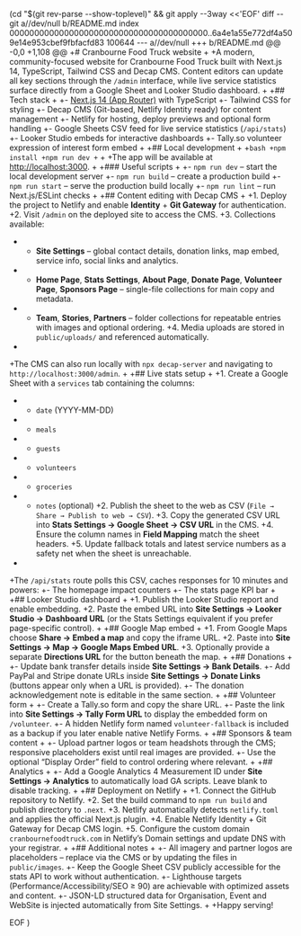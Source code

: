  (cd "$(git rev-parse --show-toplevel)" && git apply --3way <<'EOF' 
diff --git a//dev/null b/README.md
index 0000000000000000000000000000000000000000..6a4e1a55e772df4a509e14e953cbef9fbfacfd83 100644
--- a//dev/null
+++ b/README.md
@@ -0,0 +1,108 @@
+# Cranbourne Food Truck website
+
+A modern, community-focused website for Cranbourne Food Truck built with Next.js 14, TypeScript, Tailwind CSS and Decap CMS. Content editors can update all key sections through the `/admin` interface, while live service statistics surface directly from a Google Sheet and Looker Studio dashboard.
+
+## Tech stack
+
+- [Next.js 14 (App Router)](https://nextjs.org/) with TypeScript
+- Tailwind CSS for styling
+- Decap CMS (Git-based, Netlify Identity ready) for content management
+- Netlify for hosting, deploy previews and optional form handling
+- Google Sheets CSV feed for live service statistics (`/api/stats`)
+- Looker Studio embeds for interactive dashboards
+- Tally.so volunteer expression of interest form embed
+
+## Local development
+
+```bash
+npm install
+npm run dev
+```
+
+The app will be available at [http://localhost:3000](http://localhost:3000).
+
+### Useful scripts
+
+- `npm run dev` – start the local development server
+- `npm run build` – create a production build
+- `npm run start` – serve the production build locally
+- `npm run lint` – run Next.js/ESLint checks
+
+## Content editing with Decap CMS
+
+1. Deploy the project to Netlify and enable **Identity** + **Git Gateway** for authentication.
+2. Visit `/admin` on the deployed site to access the CMS.
+3. Collections available:
+   - **Site Settings** – global contact details, donation links, map embed, service info, social links and analytics.
+   - **Home Page**, **Stats Settings**, **About Page**, **Donate Page**, **Volunteer Page**, **Sponsors Page** – single-file collections for main copy and metadata.
+   - **Team**, **Stories**, **Partners** – folder collections for repeatable entries with images and optional ordering.
+4. Media uploads are stored in `public/uploads/` and referenced automatically.
+
+The CMS can also run locally with `npx decap-server` and navigating to `http://localhost:3000/admin`.
+
+## Live stats setup
+
+1. Create a Google Sheet with a `services` tab containing the columns:
+   - `date` (YYYY-MM-DD)
+   - `meals`
+   - `guests`
+   - `volunteers`
+   - `groceries`
+   - `notes` (optional)
+2. Publish the sheet to the web as CSV (`File → Share → Publish to web → CSV`).
+3. Copy the generated CSV URL into **Stats Settings → Google Sheet → CSV URL** in the CMS.
+4. Ensure the column names in **Field Mapping** match the sheet headers.
+5. Update fallback totals and latest service numbers as a safety net when the sheet is unreachable.
+
+The `/api/stats` route polls this CSV, caches responses for 10 minutes and powers:
+- The homepage impact counters
+- The stats page KPI bar
+
+## Looker Studio dashboard
+
+1. Publish the Looker Studio report and enable embedding.
+2. Paste the embed URL into **Site Settings → Looker Studio → Dashboard URL** (or the Stats Settings equivalent if you prefer page-specific control).
+
+## Google Map embed
+
+1. From Google Maps choose **Share → Embed a map** and copy the iframe URL.
+2. Paste into **Site Settings → Map → Google Maps Embed URL**.
+3. Optionally provide a separate **Directions URL** for the button beneath the map.
+
+## Donations
+
+- Update bank transfer details inside **Site Settings → Bank Details**.
+- Add PayPal and Stripe donate URLs inside **Site Settings → Donate Links** (buttons appear only when a URL is provided).
+- The donation acknowledgement note is editable in the same section.
+
+## Volunteer form
+
+- Create a Tally.so form and copy the share URL.
+- Paste the link into **Site Settings → Tally Form URL** to display the embedded form on `/volunteer`.
+- A hidden Netlify form named `volunteer-fallback` is included as a backup if you later enable native Netlify Forms.
+
+## Sponsors & team content
+
+- Upload partner logos or team headshots through the CMS; responsive placeholders exist until real images are provided.
+- Use the optional “Display Order” field to control ordering where relevant.
+
+## Analytics
+
+- Add a Google Analytics 4 Measurement ID under **Site Settings → Analytics** to automatically load GA scripts. Leave blank to disable tracking.
+
+## Deployment on Netlify
+
+1. Connect the GitHub repository to Netlify.
+2. Set the build command to `npm run build` and publish directory to `.next`.
+3. Netlify automatically detects `netlify.toml` and applies the official Next.js plugin.
+4. Enable Netlify Identity + Git Gateway for Decap CMS login.
+5. Configure the custom domain `cranbournefoodtruck.com` in Netlify’s Domain settings and update DNS with your registrar.
+
+## Additional notes
+
+- All imagery and partner logos are placeholders – replace via the CMS or by updating the files in `public/images`.
+- Keep the Google Sheet CSV publicly accessible for the stats API to work without authentication.
+- Lighthouse targets (Performance/Accessibility/SEO ≥ 90) are achievable with optimized assets and content.
+- JSON-LD structured data for Organisation, Event and WebSite is injected automatically from Site Settings.
+
+Happy serving!
 
EOF
)
